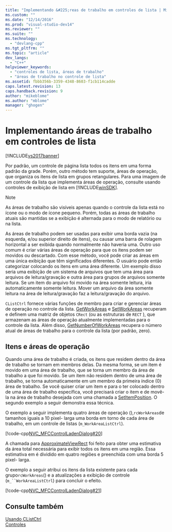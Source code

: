 ```yaml
---
title: "Implementando &#225;reas de trabalho em controles de lista | Microsoft Docs"
ms.custom: ""
ms.date: "12/14/2016"
ms.prod: "visual-studio-dev14"
ms.reviewer: ""
ms.suite: ""
ms.technology: 
  - "devlang-cpp"
ms.tgt_pltfrm: ""
ms.topic: "article"
dev_langs: 
  - "C++"
helpviewer_keywords: 
  - "controles de lista, áreas de trabalho"
  - "áreas de trabalho no controle de lista"
ms.assetid: fbbb356b-3359-4348-8603-f1cb114cadde
caps.latest.revision: 13
caps.handback.revision: 9
author: "mikeblome"
ms.author: "mblome"
manager: "ghogen"
---
```

# Implementando &#225;reas de trabalho em controles de lista
[!INCLUDE[vs2017banner](../assembler/inline/includes/vs2017banner.md)]

Por padrão, um controle de página lista todos os itens em uma forma padrão da grade.  Porém, outro método tem suporte, áreas de operação, que organiza os itens de lista em grupos retangulares.  Para uma imagem de um controle da lista que implementa áreas de operação, consulte usando controles de exibição de lista em [!INCLUDE[winSDK](../atl/includes/winsdk_md.md)].  
  
> [!NOTE]
>  As áreas de trabalho são visíveis apenas quando o controle da lista está no ícone ou o modo de ícone pequeno.  Porém, todas as áreas de trabalho atuais são mantidas se a exibição é alternada para o modo de relatório ou na lista.  
  
 As áreas de trabalho podem ser usadas para exibir uma borda vazia \(na esquerda, e\/ou superior direito de itens\), ou causar uma barra de rolagem horizontal a ser exibida quando normalmente não haveria uma.  Outro uso comum é criar várias áreas de operação para que os itens podem ser movidos ou descartado.  Com esse método, você pode criar as áreas em uma única exibição que têm significados diferentes.  O usuário pode então categorizar colocando os itens em uma área diferente.  Um exemplo disso seria uma exibição de um sistema de arquivos que tem uma área para arquivos de leitura\/gravação e outra área para grupos de arquivos somente leitura.  Se um item do arquivo foi movido na área somente leitura, iria automaticamente somente leitura.  Mover um arquivo da área somente leitura na área de leitura\/gravação faz a leitura\/gravação do arquivo.  
  
 `CListCtrl` fornece várias funções de membro para criar e gerenciar áreas de operação no controle da lista.  [GetWorkAreas](../Topic/CListCtrl::GetWorkAreas.md) e [SetWorkAreas](../Topic/CListCtrl::SetWorkAreas.md) recuperam e definem uma matriz de objetos `CRect` \(ou as estruturas de `RECT` \), que armazenam as áreas de operação atualmente implementadas para o controle da lista.  Além disso, [GetNumberOfWorkAreas](../Topic/CListCtrl::GetNumberOfWorkAreas.md) recupera o número atual de áreas de trabalho para o controle da lista \(por padrão, zero\).  
  
## Itens e áreas de operação  
 Quando uma área de trabalho é criada, os itens que residem dentro da área de trabalho se tornam em membros delas.  Da mesma forma, se um item é movido em uma área de trabalho, que se torna um membro da área de trabalho a que foi movido.  Se um item não residem dentro de uma área de trabalho, se torna automaticamente em um membro da primeira índice \(0\) área de trabalho.  Se você quiser criar um item e para o ter colocado dentro de uma área de trabalho específica, você precisará criar o item e de movê\-la na área de trabalho desejada com uma chamada a [SetItemPosition](../Topic/CListCtrl::SetItemPosition.md).  O segundo exemplo a seguir demonstra essa técnica.  
  
 O exemplo a seguir implementa quatro áreas de operação \(\),`rcWorkAreas`de tamanhos iguais a 10 pixel\- larga uma borda em torno de cada área de trabalho, em um controle de listas \(`m_WorkAreaListCtrl`\).  
  
 [!code-cpp[NVC_MFCControlLadenDialog#20](../mfc/codesnippet/CPP/implementing-working-areas-in-list-controls_1.cpp)]  
  
 A chamada para [ApproximateViewRect](../Topic/CListCtrl::ApproximateViewRect.md) foi feito para obter uma estimativa da área total necessária para exibir todos os itens em uma região.  Essa estimativa em é dividido em quatro regiões e preenchida com uma borda 5 pixel\- larga.  
  
 O exemplo a seguir atribui os itens da lista existente para cada grupo`rcWorkAreas`\(\) e a atualizações a exibição de controle \(`m_``WorkAreaListCtrl`\) para concluir o efeito.  
  
 [!code-cpp[NVC_MFCControlLadenDialog#21](../mfc/codesnippet/CPP/implementing-working-areas-in-list-controls_2.cpp)]  
  
## Consulte também  
 [Usando CListCtrl](../Topic/Using%20CListCtrl.md)   
 [Controles](../mfc/controls-mfc.md)